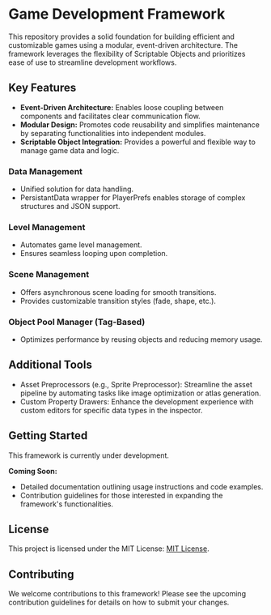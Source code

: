 # Game Development Framework

This repository provides a solid foundation for building efficient and customizable games using a modular, event-driven architecture. The framework leverages the flexibility of Scriptable Objects and prioritizes ease of use to streamline development workflows.

## Key Features

- **Event-Driven Architecture:** Enables loose coupling between components and facilitates clear communication flow.
- **Modular Design:** Promotes code reusability and simplifies maintenance by separating functionalities into independent modules.
- **Scriptable Object Integration:** Provides a powerful and flexible way to manage game data and logic.

### Data Management

- Unified solution for data handling.
- PersistantData wrapper for PlayerPrefs enables storage of complex structures and JSON support.

### Level Management

- Automates game level management.
- Ensures seamless looping upon completion.

### Scene Management

- Offers asynchronous scene loading for smooth transitions.
- Provides customizable transition styles (fade, shape, etc.).

### Object Pool Manager (Tag-Based)

- Optimizes performance by reusing objects and reducing memory usage.

## Additional Tools

- Asset Preprocessors (e.g., Sprite Preprocessor): Streamline the asset pipeline by automating tasks like image optimization or atlas generation.
- Custom Property Drawers: Enhance the development experience with custom editors for specific data types in the inspector.

## Getting Started

This framework is currently under development.

**Coming Soon:**

- Detailed documentation outlining usage instructions and code examples.
- Contribution guidelines for those interested in expanding the framework's functionalities.

## License

This project is licensed under the MIT License: [MIT License](https://opensource.org/licenses/MIT).

## Contributing

We welcome contributions to this framework! Please see the upcoming contribution guidelines for details on how to submit your changes.
